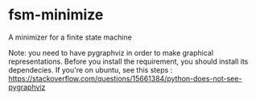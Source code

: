 # fsm-minimize
A minimizer for a finite state machine

Note: you need to have pygraphviz in order to make graphical
representations. Before you install the requirement, you should
install its dependecies.
If you're on ubuntu, see this steps :
https://stackoverflow.com/questions/15661384/python-does-not-see-pygraphviz 

